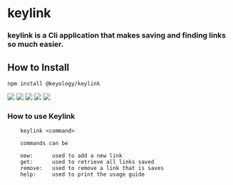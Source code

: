 # keylink

### keylink is a Cli application that makes saving and finding links so much easier. 


## How to Install 

```npm install @keyology/keylink```

![](https://img.shields.io/github/issues/Keyology/keylink.svg)
![](https://img.shields.io/github/forks/Keyology/keylink.svg)
![](https://img.shields.io/github/stars/Keyology/keylink.svg)
![](https://img.shields.io/github/license/Keyology/keylink.svg)
![](https://img.shields.io/twitter/url/https/github.com/Keyology/keylink.svg?style=social)

### How to use Keylink
```
    keylink <command> 

    commands can be 

    new:      used to add a new link
    get:      used to retrieve all links saved
    remove:   used to remove a link that is saves
    help:     used to print the usage guide


```



